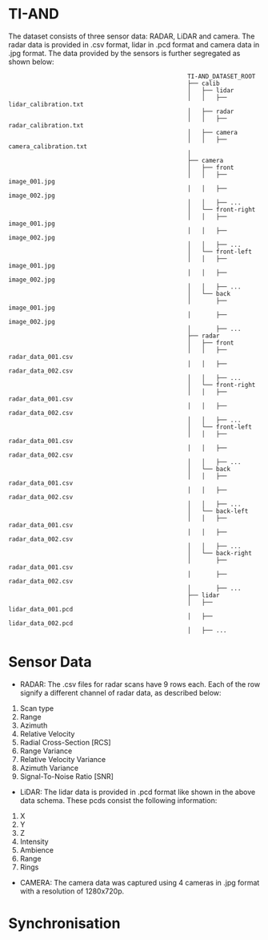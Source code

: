# TI-AND

The dataset consists of three sensor data: RADAR, LiDAR and camera. The radar data is provided in .csv format, lidar in .pcd format and camera data in .jpg format. The data provided by the sensors is further segregated as shown below:
                                                    
                                                      TI-AND_DATASET_ROOT
                                                      ├── calib
                                                      │   ├── lidar
                                                      │   │   ├── lidar_calibration.txt
                                                      │   ├── radar
                                                      │   │   ├── radar_calibration.txt
                                                      │   ├── camera
                                                      │   │   ├── camera_calibration.txt
                                                      │  
                                                      ├── camera
                                                      │   ├── front
                                                      │   │   ├── image_001.jpg
                                                      │   │   ├── image_002.jpg
                                                      │   │   ├── ...
                                                      │   └── front-right
                                                      │   │   ├── image_001.jpg
                                                      │   │   ├── image_002.jpg
                                                      │   │   ├── ...
                                                      │   └── front-left
                                                      │   │   ├── image_001.jpg
                                                      │   │   ├── image_002.jpg
                                                      │   │   ├── ...
                                                      │   └── back
                                                      │       ├── image_001.jpg
                                                      │       ├── image_002.jpg
                                                      │       ├── ...
                                                      ├── radar
                                                      │   ├── front
                                                      │   │   ├── radar_data_001.csv
                                                      │   │   ├── radar_data_002.csv
                                                      │   │   ├── ...
                                                      │   └── front-right
                                                      │   │   ├── radar_data_001.csv
                                                      │   │   ├── radar_data_002.csv
                                                      │   │   ├── ...
                                                      │   └── front-left
                                                      │   │   ├── radar_data_001.csv
                                                      │   │   ├── radar_data_002.csv
                                                      │   │   ├── ...
                                                      │   └── back
                                                      │   │   ├── radar_data_001.csv
                                                      │   │   ├── radar_data_002.csv
                                                      │   │   ├── ...
                                                      │   └── back-left
                                                      │   │   ├── radar_data_001.csv
                                                      │   │   ├── radar_data_002.csv
                                                      │   │   ├── ...
                                                      │   └── back-right
                                                      │       ├── radar_data_001.csv
                                                      │       ├── radar_data_002.csv
                                                      │       ├── ...
                                                      ├── lidar
                                                      │   ├── lidar_data_001.pcd
                                                      │   ├── lidar_data_002.pcd
                                                      │   ├── ...

# Sensor Data
- RADAR:
The .csv files for radar scans have 9 rows each. Each of the row signify a different channel of radar data, as described below:
 1. Scan type
 2. Range
 3. Azimuth
 4. Relative Velocity
 5. Radial Cross-Section [RCS]
 6. Range Variance
 7. Relative Velocity Variance
 8. Azimuth Variance
 9. Signal-To-Noise Ratio [SNR]

- LiDAR:
The lidar data is provided in .pcd format like shown in the above data schema. These pcds consist the following information:
1. X
2. Y
3. Z
4. Intensity
5. Ambience
6. Range
7. Rings

- CAMERA:
The camera data was captured using 4 cameras in .jpg format with a resolution of 1280x720p.

# Synchronisation

